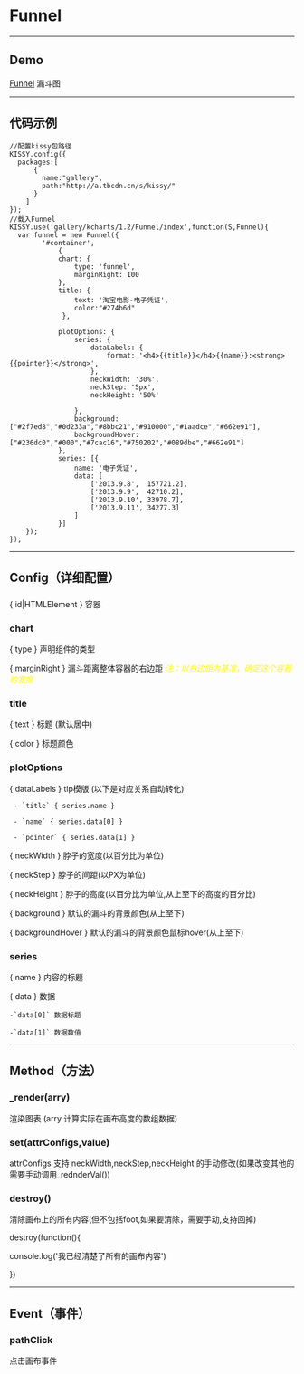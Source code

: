 # Funnel
---
Demo
---
[Funnel](../../demo/funnel/index.html) 漏斗图<br/>


---
代码示例
---
```
//配置kissy包路径
KISSY.config({
  packages:[
      {
        name:"gallery",
        path:"http://a.tbcdn.cn/s/kissy/"
      }
    ]
});
//载入Funnel
KISSY.use('gallery/kcharts/1.2/Funnel/index',function(S,Funnel){
  var funnel = new Funnel({
        '#container',
            {
            chart: {
                type: 'funnel',
                marginRight: 100
            },
            title: {
                text: '淘宝电影-电子凭证',
                color:"#274b6d"
             },
            
            plotOptions: {
                series: {
                    dataLabels: {
                        format: '<h4>{{title}}</h4>{{name}}:<strong>{{pointer}}</strong>',
                    },
                    neckWidth: '30%',
                    neckStep: '5px',
                    neckHeight: '50%'
                    
                },
                background:["#2f7ed8","#0d233a","#8bbc21","#910000","#1aadce","#662e91"],
                backgroundHover:["#236dc0","#000","#7cac16","#750202","#089dbe","#662e91"]
            },
            series: [{
                name: '电子凭证',
                data: [
                    ['2013.9.8',  157721.2],
                    ['2013.9.9',  42710.2],
                    ['2013.9.10', 33978.7],
                    ['2013.9.11', 34277.3]
                ]
            }]
    });
});
```

---
Config（详细配置）
---
###  

{ id|HTMLElement } 容器 

### chart
{ type }    声明组件的类型

{ marginRight } 漏斗距离整体容器的右边距 <em style="color:#ff0">注：以右边距为基准，确定这个容器的宽度</em>

### title

{ text }    标题 (默认居中)

{ color }    标题颜色 

### plotOptions 

{ dataLabels } tip模版 (以下是对应关系自动转化)

     - `title` { series.name } 

     - `name` { series.data[0] } 

     - `pointer` { series.data[1] } 

{ neckWidth }   脖子的宽度(以百分比为单位)

{ neckStep }    脖子的间距(以PX为单位)

{ neckHeight }  脖子的高度(以百分比为单位,从上至下的高度的百分比)

{ background }  默认的漏斗的背景颜色(从上至下)

{ backgroundHover }  默认的漏斗的背景颜色鼠标hover(从上至下)

### series 
{ name }    内容的标题

{ data }    数据

    -`data[0]` 数据标题

    -`data[1]` 数据数值


---
Method（方法）
---

### _render(arry)

渲染图表 (arry 计算实际在画布高度的数组数据)

### set(attrConfigs,value)

attrConfigs 支持 neckWidth,neckStep,neckHeight 的手动修改(如果改变其他的需要手动调用_rednderVal())


### destroy()

清除画布上的所有内容(但不包括foot,如果要清除，需要手动,支持回掉)

destroy(function(){

  console.log('我已经清楚了所有的画布内容')

})

---
Event（事件）
---

### pathClick

点击画布事件

